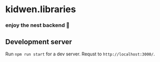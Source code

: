 # kidwen.libraries

### enjoy the nest backend 🤞

## Development server

Run `npm run start` for a dev server. Requst to `http://localhost:3000/`.
